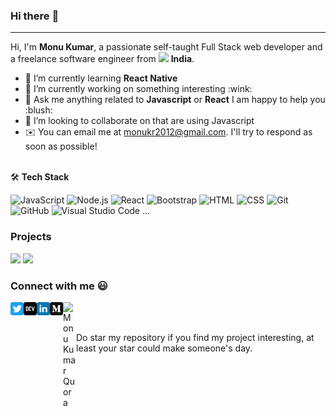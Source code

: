 ### Hi there :wave:
---
<!--<a href="https://twitter.com/monukmodi">
  <img align="left" alt="Monu's Twitter | Twitter" width="22px" src="https://raw.githubusercontent.com/peterthehan/peterthehan/master/assets/twitter.svg" />
</a>
<a href="https://www.linkedin.com/in/monukmodi/">
  <img align="left" alt="Monu's LinkedIN" width="22px" src="https://raw.githubusercontent.com/peterthehan/peterthehan/master/assets/linkedin.svg" />
</a> -->

<p>Hi, I'm <b>Monu Kumar</b>, a passionate self-taught Full Stack web developer and a freelance software engineer from <img src="https://img-premium.flaticon.com/png/512/197/197419.png?token=exp=1621020207~hmac=7236779c05c0b2ad3aa012f374c19962" width="15" > <b>India</b>. 
  <br />
  <ul>
    <li>🌱 I’m currently learning <b>React Native</b></li>
    <li>🔭 I’m currently working on something interesting :wink:</li>
    <li>💬 Ask me anything related to <b>Javascript</b> or <b>React</b> I am happy to help you :blush: </li>
    <li>👯 I’m looking to collaborate on 
    that are using Javascript </li>
    <li>✉️  You can email me at <a href="mailto:monukr2012@gmail.com">monukr2012@gmail.com</a>. I'll try to respond as soon as possible!</li>
    </ul>
   <br />
  🛠 <b>Tech Stack</b>
  

![JavaScript](https://img.shields.io/badge/-JavaScript-05122A?style=flat&logo=javascript)
![Node.js](https://img.shields.io/badge/-Node.js-000?&logo=node.js)
![React](https://img.shields.io/badge/-React-000?&logo=React)
![Bootstrap](https://img.shields.io/badge/-Bootstrap-05122A?style=flat&logo=bootstrap&logoColor=563D7C)
![HTML](https://img.shields.io/badge/-HTML-05122A?style=flat&logo=HTML5)
![CSS](https://img.shields.io/badge/-CSS-05122A?style=flat&logo=CSS3&logoColor=1572B6)
![Git](https://img.shields.io/badge/-Git-05122A?style=flat&logo=git)
![GitHub](https://img.shields.io/badge/-GitHub-05122A?style=flat&logo=github)
![Visual Studio Code](https://img.shields.io/badge/-Visual%20Studio%20Code-05122A?style=flat&logo=visual-studio-code&logoColor=007ACC)
 ...
 
 ### Projects
 [![](https://img.shields.io/badge/-🦠%20COVID‑19%20Dashboard-000)](https://corona-19-details.herokuapp.com/)
  [![](https://img.shields.io/badge/-🦠%20React%20Terminal-000)](https://react-terminal-two.vercel.app/)

 
### Connect with me :smiley:
<a href="https://twitter.com/monukmodi">
  <img align="left" alt="Monu Kumar Twitter" width="21px" src="https://raw.githubusercontent.com/edent/SuperTinyIcons/099dc12b59179d07d534069bc8551718f786d91a/images/svg/twitter.svg" />
</a>
<a href="https://dev.to/monukmodi">
  <img align="left" alt="Monu Kumar DEV" width="21px" src="https://raw.githubusercontent.com/edent/SuperTinyIcons/099dc12b59179d07d534069bc8551718f786d91a/images/svg/dev_to.svg" />
</a>
<a href="https://www.linkedin.com/in/monukmodi/">
  <img align="left" alt="Monu Kumar Linkdin" width="21px" src="https://raw.githubusercontent.com/edent/SuperTinyIcons/099dc12b59179d07d534069bc8551718f786d91a/images/svg/linkedin.svg" />
</a>
<a href="https://medium.com/@monukmodi">
  <img align="left" alt="Monu Kumar Medium" width="21px" src="https://raw.githubusercontent.com/edent/SuperTinyIcons/099dc12b59179d07d534069bc8551718f786d91a/images/svg/medium.svg" />
</a>
<a href="https://www.quora.com/profile/Monu-Kumar-16">
  <img align="left" alt="Monu Kumar Quora" width="21px" src="https://raw.githubusercontent.com/FortAwesome/Font-Awesome/1147d199a35293b391152ee85e2d30988439157f/svgs/brands/quora.svg" />
</a><br/><br/>
 
Do star my repository if you find my project interesting, at least your star could make someone's day.
<!--
**monukmodi/monukmodi** is a ✨ _special_ ✨ repository because its `README.md` (this file) appears on your GitHub profile.

Here are some ideas to get you started:

- 🔭 I’m currently working on ...
- 🌱 I’m currently learning ...
- 👯 I’m looking to collaborate on ...
- 🤔 I’m looking for help with ...
- 💬 Ask me about ...
- 📫 How to reach me: ...
- 😄 Pronouns: ...
- ⚡ Fun fact: ...
-->
